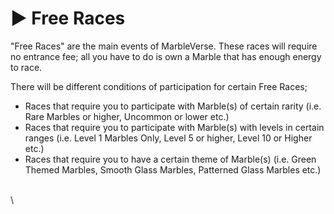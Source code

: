 # ▶ Free Races

"Free Races" are the main events of MarbleVerse. These races will require no entrance fee; all you have to do is own a Marble that has enough energy to race.&#x20;

There will be different conditions of participation for certain Free Races;

* Races that require you to participate with Marble(s) of certain rarity (i.e. Rare Marbles or higher, Uncommon or lower etc.)
* Races that require you to participate with Marble(s) with levels in certain ranges (i.e. Level 1 Marbles Only, Level 5 or higher, Level 10 or Higher etc.)
* Races that require you to have a certain theme of Marble(s) (i.e. Green Themed Marbles, Smooth Glass Marbles, Patterned Glass Marbles etc.)

\
\
